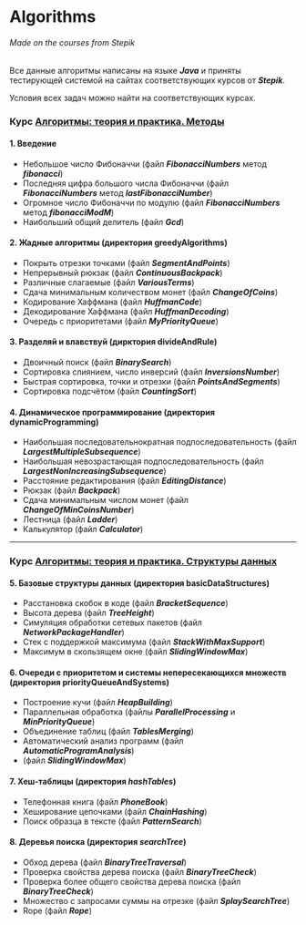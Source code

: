 # Algorithms
###### Made on the courses from Stepik


Все данные алгоритмы написаны на языке ***Java*** и приняты тестирующей системой на сайтах соответствующих курсов от ***Stepik***.

Условия всех задач можно найти на соответствующих курсах.

### Курс [Алгоритмы: теория и практика. Методы](https://stepik.org/course/217/info)

#### 1. Введение
* Небольшое число Фибоначчи (файл ***FibonacciNumbers*** метод ***fibonacci***)
* Последняя цифра большого числа Фибоначчи (файл ***FibonacciNumbers*** метод ***lastFibonacciNumber***)
* Огромное число Фибоначчи по модулю (файл ***FibonacciNumbers*** метод ***fibonacciModM***)
* Наибольший общий делитель (файл ***Gcd***)

#### 2. Жадные алгоритмы (директория greedyAlgorithms)
* Покрыть отрезки точками (файл ***SegmentAndPoints***)
* Непрерывный рюкзак (файл ***ContinuousBackpack***)
* Различные слагаемые (файл ***VariousTerms***)
* Сдача минимальным количеством монет (файл ***ChangeOfCoins***)
* Кодирование Хаффмана (файл ***HuffmanCode***)
* Декодирование Хаффмана (файл ***HuffmanDecoding***)
* Очередь с приоритетами (файл ***MyPriorityQueue***)

#### 3. Разделяй и влавствуй (дирктория divideAndRule)
* Двоичный поиск (файл ***BinarySearch***)
* Сортировка слиянием, число инверсий (файл ***InversionsNumber***)
* Быстрая сортировка, точки и отрезки (файл ***PointsAndSegments***)
* Сортировка подсчётом (файл ***CountingSort***)

#### 4. Динамическое программирование (директория dynamicProgramming)
* Наибольшая последовательнократная подпоследовательность (файл ***LargestMultipleSubsequence***)
* Наибольшая невозрастающая подпоследовательность (файл ***LargestNonIncreasingSubsequence***)
* Расстояние редактирования (файл ***EditingDistance***)
* Рюкзак (файл ***Backpack***)
* Сдача минимальным числом монет (файл ***ChangeOfMinCoinsNumber***)
* Лестница (файл ***Ladder***)
* Калькулятор (файл ***Calculator***)

---

### Курс [Алгоритмы: теория и практика. Структуры данных](https://stepik.org/course/1547/info)

#### 5. Базовые структуры данных (директория basicDataStructures)
* Расстановка скобок в коде (файл ***BracketSequence***)
* Высота дерева (файл ***TreeHeight***)
* Симуляция обработки сетевых пакетов (файл ***NetworkPackageHandler***)
* Стек с поддержкой максимума (файл ***StackWithMaxSupport***)
* Максимум в скользящем окне (файл ***SlidingWindowMax***)

#### 6. Очереди с приоритетом и системы непересекающихся множеств (директория priorityQueueAndSystems)
* Построение кучи (файл ***HeapBuilding***)
* Параллельная обработка (файлы ***ParallelProcessing*** и ***MinPriorityQueue***)
* Объединение таблиц (файл ***TablesMerging***)
* Автоматический анализ программ (файл ***AutomaticProgramAnalysis***)
* (файл ***SlidingWindowMax***)

#### 7. Хеш-таблицы (директория ***hashTables***)
* Телефонная книга (файл ***PhoneBook***)
* Хеширование цепочками (файл ***ChainHashing***)
* Поиск образца в тексте (файл ***PatternSearch***)

#### 8. Деревья поиска (директория ***searchTree***)
* Обход дерева (файл ***BinaryTreeTraversal***)
* Проверка свойства дерева поиска (файл ***BinaryTreeCheck***)
* Проверка более общего свойства дерева поиска (файл ***BinaryTreeCheck***)
* Множество с запросами суммы на отрезке (файл ***SplaySearchTree***)
* Rope (файл ***Rope***)